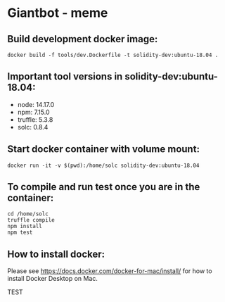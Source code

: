# Giantbot - meme

## Build development docker image:

    docker build -f tools/dev.Dockerfile -t solidity-dev:ubuntu-18.04 .

## Important tool versions in solidity-dev:ubuntu-18.04:
- node: 14.17.0
- npm: 7.15.0
- truffle: 5.3.8
- solc: 0.8.4

## Start docker container with volume mount:

    docker run -it -v $(pwd):/home/solc solidity-dev:ubuntu-18.04

## To compile and run test once you are in the container:

    cd /home/solc
    truffle compile
    npm install
    npm test

## How to install docker:
Please see https://docs.docker.com/docker-for-mac/install/ for how to install Docker Desktop on Mac.

TEST
